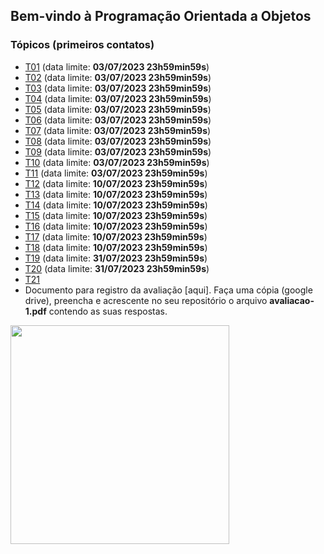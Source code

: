 ## Bem-vindo à Programação Orientada a Objetos

### Tópicos (primeiros contatos)

- [T01](topicos/01.md) (data limite: **03/07/2023 23h59min59s**)
- [T02](topicos/02.md) (data limite: **03/07/2023 23h59min59s**)
- [T03](topicos/03.md) (data limite: **03/07/2023 23h59min59s**)
- [T04](topicos/04.md) (data limite: **03/07/2023 23h59min59s**)
- [T05](topicos/05.md) (data limite: **03/07/2023 23h59min59s**)
- [T06](topicos/06.md) (data limite: **03/07/2023 23h59min59s**)
- [T07](topicos/07.md) (data limite: **03/07/2023 23h59min59s**)
- [T08](topicos/08.md) (data limite: **03/07/2023 23h59min59s**)
- [T09](topicos/09.md) (data limite: **03/07/2023 23h59min59s**)
- [T10](topicos/10.md) (data limite: **03/07/2023 23h59min59s**)
- [T11](topicos/11.md) (data limite: **03/07/2023 23h59min59s**)
- [T12](topicos/12.md) (data limite: **10/07/2023 23h59min59s**)
- [T13](topicos/13.md) (data limite: **10/07/2023 23h59min59s**)
- [T14](topicos/14.md) (data limite: **10/07/2023 23h59min59s**)
- [T15](topicos/15.md) (data limite: **10/07/2023 23h59min59s**)
- [T16](topicos/16.md) (data limite: **10/07/2023 23h59min59s**)
- [T17](topicos/17.md) (data limite: **10/07/2023 23h59min59s**)
- [T18](topicos/18.md) (data limite: **10/07/2023 23h59min59s**)
- [T19](topicos/19.md) (data limite: **31/07/2023 23h59min59s**)
- [T20](topicos/20.md) (data limite: **31/07/2023 23h59min59s**)
- [T21](topicos/21.md)
- Documento para registro da avaliação [aqui]. Faça uma cópia (google drive), preencha e acrescente no seu repositório o arquivo **avaliacao-1.pdf** contendo as suas respostas.

<img src="https://github.com/kyriosdata/oo/raw/master/media/flyier-poo.png" width="350">
